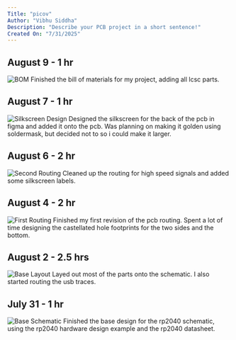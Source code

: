 ```yaml
---
Title: "picov"
Author: "Vibhu Siddha"
Description: "Describe your PCB project in a short sentence!"
Created On: "7/31/2025"
---
```


## August 9 - 1 hr
![BOM](https://hc-cdn.hel1.your-objectstorage.com/s/v3/86fe2cec8eb1d6bc19a008e2c18d53a5e78bd7c1_screenshot_2025-08-09_at_11.08.13___pm.png)
Finished the bill of materials for my project, adding all lcsc parts.

## August 7 - 1 hr
![Silkscreen Design](https://hc-cdn.hel1.your-objectstorage.com/s/v3/22b7212b269196ff35aa1018df62654bc003dc51_image.png)
Designed the silkscreen for the back of the pcb in figma and added it onto the pcb. Was planning on making it golden using soldermask, but decided not to so i could make it larger.

## August 6 - 2 hr
![Second Routing](https://hc-cdn.hel1.your-objectstorage.com/s/v3/52641da8d744f611206392180ee041042fbd0532_image.png)
Cleaned up the routing for high speed signals and added some silkscreen labels.

## August 4 - 2 hr
![First Routing](https://hc-cdn.hel1.your-objectstorage.com/s/v3/6e02585f58f6a93b846c5053846bd10bfe240180_image.png)
Finished my first revision of the pcb routing. Spent a lot of time designing the castellated hole footprints for the two sides and the bottom.

## August 2 - 2.5 hrs
![Base Layout](https://hc-cdn.hel1.your-objectstorage.com/s/v3/de7b35e5981c0e208fb0d40ae5ae18cd420eecfc_image.png)
Layed out most of the parts onto the schematic. I also started routing the usb traces.

## July 31 - 1 hr
![Base Schematic](https://hc-cdn.hel1.your-objectstorage.com/s/v3/a2705e057d7656462b73f24d0ed06500d156f691_image.png)
Finished the base design for the rp2040 schematic, using the rp2040 hardware design example and the rp2040 datasheet.